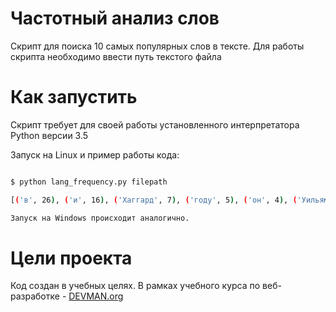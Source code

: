 # Частотный анализ слов

Скрипт для поиска 10 самых популярных слов в тексте. Для работы скрипта необходимо ввести путь текстого файла

# Как запустить

Скрипт требует для своей работы установленного интерпретатора Python версии 3.5

Запуск на Linux и пример работы кода:

```bash

$ python lang_frequency.py filepath

[('в', 26), ('и', 16), ('Хаггард', 7), ('году', 5), ('он', 4), ('Уильям', 4), ('Генри', 4), ('его', 4), ('поместье', 4), ('Райдер', 4)]

Запуск на Windows происходит аналогично.

```

# Цели проекта

Код создан в учебных целях. В рамках учебного курса по веб-разработке - [DEVMAN.org](https://devman.org)